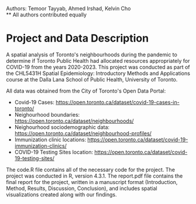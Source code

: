 Authors: Temoor Tayyab, Ahmed Irshad, Kelvin Cho
<br>
** All authors contributed equally

# Project and Data Description 
A spatial analysis of Toronto's neighbourhoods during the pandemic to determine if Toronto Public Health had allocated resources appropriately for COVID-19 from the years 2020-2023. This project was conducted as part of the CHL5431H Spatial Epidemiology: Introductory Methods and Applications course at the Dalla Lana School of Public Health, University of Toronto. 

All data was obtained from the City of Toronto's Open Data Portal:
- Covid-19 Cases: https://open.toronto.ca/dataset/covid-19-cases-in-toronto/ 
- Neighourhood boundaries: https://open.toronto.ca/dataset/neighbourhoods/
- Neighourhood sociodemographic data: https://open.toronto.ca/dataset/neighbourhood-profiles/ 
- Immunization clinic locations: https://open.toronto.ca/dataset/covid-19-immunization-clinics/ 
- COVID-19 Testing Sites location: https://open.toronto.ca/dataset/covid-19-testing-sites/


The code.R file contains all of the necessary code for the project. The project was conducted in R, version 4.3.1. The report.pdf file contains the final report for the project, written in a manuscript format (Introduction, Method, Results, Discussion, Conclusion), and includes spatial visualizations created along with our findings. 




